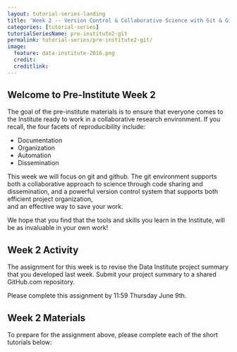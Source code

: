 ```yaml
---
layout: tutorial-series-landing
title: 'Week 2 -- Version Control & Collaborative Science with Git & GitHub'
categories: [tutorial-series]
tutorialSeriesName: pre-institute2-git
permalink: tutorial-series/pre-institute2-git/
image:
  feature: data-institute-2016.png
  credit:
  creditlink:
---
```


## Welcome to Pre-Institute Week 2

The goal of the pre-institute materials is to ensure that everyone comes to the
Institute ready to
work in a collaborative research environment. If you recall, the four facets
of reproducibility include:

* Documentation
* Organization
* Automation
* Dissemination

This week we will focus on git and github. The git environment supports both a
collaborative approach to science through code sharing and dissemination,
and a powerful version control system that supports both efficient project organization,  
and an effective way to save your work.

We hope that you find that the tools and skills you learn in the Institute, will
be as invaluable in your own work!


## Week 2 Activity

The assignment for this week is to revise
the Data Institute project summary that you developed last week. Submit your project
summary to a shared GitHub.com repository.

Please complete this assignment by 11:59 Thursday June 9th.

## Week 2 Materials
To prepare for the assignment above, please complete each of the short
tutorials below:
